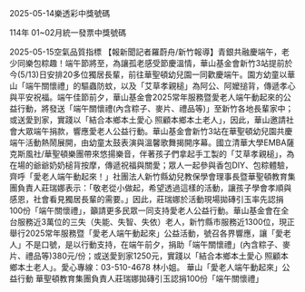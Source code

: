 
2025-05-14樂透彩中獎號碼

                                
114年 01~02月統一發票中獎號碼
                             
2025-05-15空氣品質指標
                              【報新聞記者羅蔚舟/新竹報導】青銀共融慶端午，老少同樂包粽趣！端午節將至，為讓孤老感受節慶溫情，華山基金會新竹3站提前於今(5/13)日安排20多位獨居長輩，前往華聖頓幼兒園一同歡慶端午。園方幼童以華山「端午關懷禮」的驅蟲防蚊，以及「艾草孝親槌」為阿公、阿嬤搥背，傳遞孝心與平安祝福。端午佳節前夕，華山基金會2025常年服務暨愛老人端午動起來的公益行動，將發送「端午關懷禮(內含粽子、麥片、禮品等)」至新竹各地長輩家中；或送愛到家，實踐以「結合本鄉本土愛心 照顧本鄉本土老人」，因此，華山邀請社會大眾端午捐款，響應愛老人公益行動。華山基金會新竹3站在華聖頓幼兒園共慶端午活動熱鬧展開，由幼童太鼓表演與溫馨歌舞揭開序幕。國立清華大學EMBA薩克斯風社/華聖頓樂團帶來悠揚樂音，伴著孩子們拿起手工製的「艾草孝親槌」，為在場的爺爺奶奶槌背按摩，傳遞祝福與關愛；眾人一起參與香包DIY、包粽體驗，齊呼「愛老人端午動起來！」社團法人新竹縣幼兒教保學會理事長暨華聖頓教育集團負責人莊瑞娜表示：「敬老從小做起，希望透過這樣的活動，讓孩子學會孝順與感恩，社會看見獨居長輩的需要。」因此，莊瑞娜於活動現場拋磚引玉率先認捐100份「端午關懷禮」，籲請更多民眾一同支持愛老人公益行動。華山基金會在全台服務近3萬位的三失（失能、失智、失依）老人，新竹縣市服務近1300位，現正舉行2025常年服務暨「愛老人端午動起來」公益活動，號召各界響應，讓「愛老人」不是口號，是以行動支持，在端午前夕，捐助「端午關懷禮」(內含粽子、麥片、禮品等)380元/份；或送愛到家1250元，實踐以「結合本鄉本土愛心 照顧本鄉本土老人」。愛心專線：03-510-4678 林小姐。 華山「愛老人端午動起來」公益行動 華聖頓教育集團負責人莊瑞娜拋磚引玉認捐100份「端午關懷禮」 